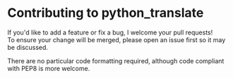 # Contributing to python_translate

If you'd like to add a feature or fix a bug, I welcome your pull requests!  
To ensure your change will be merged, please open an issue first so it may be discussed.


There are no particular code formatting required, although code compliant with PEP8 is more welcome.